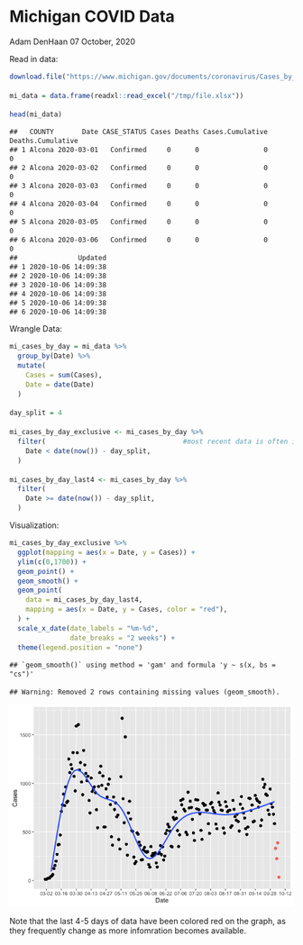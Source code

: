 Michigan COVID Data
================
Adam DenHaan
07 October, 2020

Read in data:

``` r
download.file("https://www.michigan.gov/documents/coronavirus/Cases_by_County_and_Date_2020-10-06_704363_7.xlsx", destfile = "/tmp/file.xlsx")

mi_data = data.frame(readxl::read_excel("/tmp/file.xlsx"))

head(mi_data)
```

    ##   COUNTY       Date CASE_STATUS Cases Deaths Cases.Cumulative Deaths.Cumulative
    ## 1 Alcona 2020-03-01   Confirmed     0      0                0                 0
    ## 2 Alcona 2020-03-02   Confirmed     0      0                0                 0
    ## 3 Alcona 2020-03-03   Confirmed     0      0                0                 0
    ## 4 Alcona 2020-03-04   Confirmed     0      0                0                 0
    ## 5 Alcona 2020-03-05   Confirmed     0      0                0                 0
    ## 6 Alcona 2020-03-06   Confirmed     0      0                0                 0
    ##               Updated
    ## 1 2020-10-06 14:09:38
    ## 2 2020-10-06 14:09:38
    ## 3 2020-10-06 14:09:38
    ## 4 2020-10-06 14:09:38
    ## 5 2020-10-06 14:09:38
    ## 6 2020-10-06 14:09:38

Wrangle Data:

``` r
mi_cases_by_day = mi_data %>% 
  group_by(Date) %>%
  mutate(
    Cases = sum(Cases),
    Date = date(Date)
  ) 

day_split = 4

mi_cases_by_day_exclusive <- mi_cases_by_day %>%
  filter(                                  #most recent data is often inaccurate and revised
    Date < date(now()) - day_split,
  )

mi_cases_by_day_last4 <- mi_cases_by_day %>%
  filter(                         
    Date >= date(now()) - day_split,
  )
```

Visualization:

``` r
mi_cases_by_day_exclusive %>%
  ggplot(mapping = aes(x = Date, y = Cases)) +
  ylim(c(0,1700)) +
  geom_point() + 
  geom_smooth() +
  geom_point(
    data = mi_cases_by_day_last4,
    mapping = aes(x = Date, y = Cases, color = "red"),
  ) +
  scale_x_date(date_labels = "%m-%d",
               date_breaks = "2 weeks") + 
  theme(legend.position = "none")
```

    ## `geom_smooth()` using method = 'gam' and formula 'y ~ s(x, bs = "cs")'

    ## Warning: Removed 2 rows containing missing values (geom_smooth).

![](MiCorona_files/figure-gfm/viz-1.png)<!-- -->

Note that the last 4-5 days of data have been colored red on the graph,
as they frequently change as more infomration becomes available.
